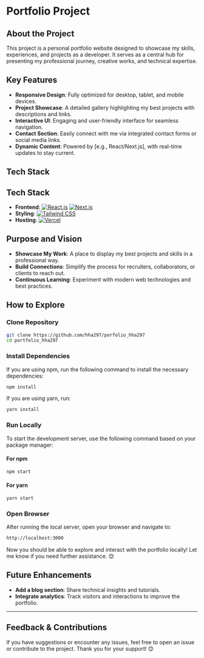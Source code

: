 # Portfolio Project

## About the Project

This project is a personal portfolio website designed to showcase my skills, experiences, and projects as a developer. It serves as a central hub for presenting my professional journey, creative works, and technical expertise.

## Key Features

- **Responsive Design**: Fully optimized for desktop, tablet, and mobile devices.
- **Project Showcase**: A detailed gallery highlighting my best projects with descriptions and links.
- **Interactive UI**: Engaging and user-friendly interface for seamless navigation.
- **Contact Section**: Easily connect with me via integrated contact forms or social media links.
- **Dynamic Content**: Powered by [e.g., React/Next.js], with real-time updates to stay current.

## Tech Stack



## Tech Stack

- **Frontend**: [![React.js](https://img.shields.io/badge/React-20232A?style=for-the-badge&logo=react&logoColor=61DAFB)](https://reactjs.org/) [![Next.js](https://img.shields.io/badge/Next.js-000000?style=for-the-badge&logo=nextdotjs&logoColor=white)](https://nextjs.org/)
- **Styling**: [![Tailwind CSS](https://img.shields.io/badge/Tailwind_CSS-06B6D4?style=for-the-badge&logo=tailwind-css&logoColor=white)](https://tailwindcss.com/)
- **Hosting**: [![Vercel](https://img.shields.io/badge/Vercel-000000?style=for-the-badge&logo=vercel&logoColor=white)](https://vercel.com/)

## Purpose and Vision

- **Showcase My Work**: A place to display my best projects and skills in a professional way.
- **Build Connections**: Simplify the process for recruiters, collaborators, or clients to reach out.
- **Continuous Learning**: Experiment with modern web technologies and best practices.

## How to Explore

### Clone Repository

```bash
git clone https://github.com/hha297/porfolio_hha297
cd portfolio_hha297
```

### Install Dependencies

If you are using npm, run the following command to install the necessary dependencies:

```bash
npm install
```

If you are using yarn, run:

```bash
yarn install
```

### Run Locally

To start the development server, use the following command based on your package manager:

#### For npm

```bash
npm start
```

#### For yarn

```bash
yarn start
```

### Open Browser

After running the local server, open your browser and navigate to:

```bash
http://localhost:3000
```

Now you should be able to explore and interact with the portfolio locally! Let me know if you need further assistance. 😊

## Future Enhancements

- **Add a blog section**: Share technical insights and tutorials.
- **Integrate analytics**: Track visitors and interactions to improve the portfolio.

---

## Feedback & Contributions

If you have suggestions or encounter any issues, feel free to open an issue or contribute to the project. Thank you for your support! 😊
